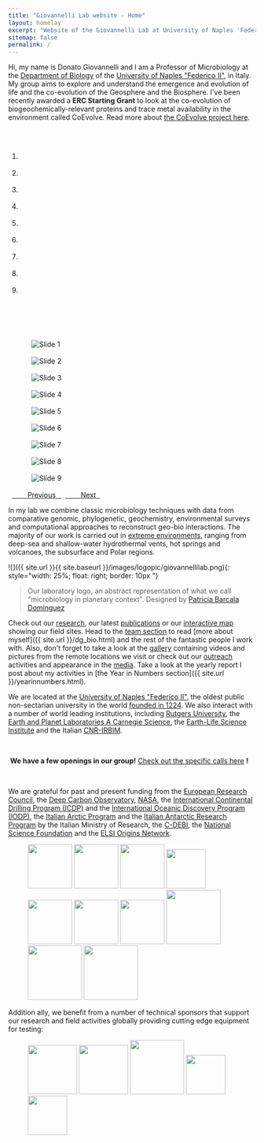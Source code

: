 ```yaml
---
title: "Giovannelli Lab website - Home"
layout: homelay
excerpt: "Website of the Giovannelli Lab at University of Naples 'Federico II'. Our group aims to aims to explore and understand the emergence and evolution of life and the co-evolution of the Geosphere and the Biosphere, focusing mainly on the microbiology of extreme environments"
sitemap: false
permalink: /
---
```


Hi, my name is Donato Giovannelli and I am a Professor of Microbiology at the [Department of Biology](http://www.dipartimentodibiologia.unina.it) of the [University of Naples "Federico II"](http://www.unina.it), in Italy. My group aims to explore and understand the emergence and evolution of life and the co-evolution of the Geosphere and the Biosphere. I've been recently awarded a **ERC Starting Grant** to look at the co-evolution of biogeochemically-relevant proteins and trace metal availability in the environment called CoEvolve. Read more about [the CoEvolve project here](https://www.coevolve.eu).

<div markdown="0" id="carousel" class="carousel slide" data-ride="carousel" data-interval="3000" data-pause="hover" >
    <!-- Menu -->
    <ol class="carousel-indicators">
        <li data-target="#carousel" data-slide-to="0" class="active"></li>
        <li data-target="#carousel" data-slide-to="1"></li>
        <li data-target="#carousel" data-slide-to="2"></li>
        <li data-target="#carousel" data-slide-to="3"></li>
        <li data-target="#carousel" data-slide-to="4"></li>
        <li data-target="#carousel" data-slide-to="5"></li>
        <li data-target="#carousel" data-slide-to="6"></li>
        <li data-target="#carousel" data-slide-to="7"></li>
        <li data-target="#carousel" data-slide-to="8"></li>                
    </ol>

    <!-- Items -->
    <div class="carousel-inner" markdown="0">

        <div class="item active">
            <img src="{{ site.url }}{{ site.baseurl }}/images/slider7001400/2014_alvin_deck.jpg" alt="Slide 1" />
        </div>
        <div class="item">
            <img src="{{ site.url }}{{ site.baseurl }}/images/slider7001400/s_riftiae.jpg" alt="Slide 2" />
        </div>
        <div class="item">
            <img src="{{ site.url }}{{ site.baseurl }}/images/slider7001400/northern_light_2019.jpg" alt="Slide 3" />
        </div>
        <div class="item">
            <img src="{{ site.url }}{{ site.baseurl }}/images/slider7001400/arenal_2017.jpg" alt="Slide 4" />
        </div>
        <div class="item">
            <img src="{{ site.url }}{{ site.baseurl }}/images/slider7001400/subductcr_sulfur.jpg" alt="Slide 5" />
        </div>
        <div class="item">
            <img src="{{ site.url }}{{ site.baseurl }}/images/slider7001400/yellowstone_2015.jpg" alt="Slide 6" />
        </div>
        <div class="item">
            <img src="{{ site.url }}{{ site.baseurl }}/images/slider7001400/strytan_2017.jpg" alt="Slide 7" />
        </div>
        <div class="item">
            <img src="{{ site.url }}{{ site.baseurl }}/images/slider7001400/subductcr_drone.jpg" alt="Slide 8" />
        </div>
        <div class="item">
            <img src="{{ site.url }}{{ site.baseurl }}/images/slider7001400/milos_2012.jpg" alt="Slide 9" />
        </div>              
    </div>
  <a class="left carousel-control" href="#carousel" role="button" data-slide="prev">
    <span class="glyphicon glyphicon-chevron-left" aria-hidden="true"></span>
    <span class="sr-only">Previous</span>
  </a>
  <a class="right carousel-control" href="#carousel" role="button" data-slide="next">
    <span class="glyphicon glyphicon-chevron-right" aria-hidden="true"></span>
    <span class="sr-only">Next</span>
  </a>
</div>

In my lab we combine classic microbiology techniques with data from comparative genomic, phylogenetic, geochemistry, environmental surveys and computational approaches to reconstruct geo-bio interactions. The majority of our work is carried out in [extreme environments](research), ranging from deep-sea and shallow-water hydrothermal vents, hot springs and volcanoes, the subsurface and Polar regions.

![]({{ site.url }}{{ site.baseurl }}/images/logopic/giovannellilab.png){: style="width: 25%; float: right; border: 10px "}
> Our laboratory logo, an abstract representation of what we call "microbiology in planetary context". Designed by [Patricia Barcala Dominguez](https://www.instagram.com/pat_barcala/)

Check out our [research](research), our latest [publications](publications) or our [interactive map](fieldsites) showing our field sites. Head to the [team section](team) to read [more about myself]({{ site.url }}/dg_bio.html) and the rest of the fantastic people I work with. Also, don't forget to take a look at the [gallery](pictures) containing videos and pictures from the remote locations we visit or check out our [outreach](mediaoutreach#outreach-activities) activities and appearance in the [media](mediaoutreach#media-coverage). Take a look at the yearly report I post about my activities in [the Year in Numbers section]({{ site.url }}/yearinnumbers.html).

We are located at the [University of Naples "Federico II"](http://www.unina.it), the oldest public non-sectarian university in the world [founded in 1224](http://wikipedia/federicoII). We also interact with a number of world leading institutions, including [Rutgers University](https://www.rutgers.edu/), the [Earth and Planet Laboratories A Carnegie Science](https://epl.carnegiescience.edu/), the [Earth-Life Science Institute](http://www.elsi.jp) and the Italian [CNR-IRBIM](http://www.irbim.cnr.it/it/index.php).

<br/>

 **We have a few openings in our group!** [Check out the specific calls here](vacancies) **!**

<br/>

We are grateful for past and present funding from the [European Research Council](http://www.erc.europa.eu), the [Deep Carbon Observatory](http://www.deepcarbon.net), [NASA](http://www.nasa.gov), the [International Continental Drilling Program (ICDP)](https://www.icdp-online.org/home/) and the [International Oceanic Discovery Program (IODP)](https://www.iodp.org/), the [Italian Arctic Program](https://www.mur.gov.it/it/aree-tematiche/ricerca/programmazione/programma-di-ricerche-artico) and the [Italian Antarctic Research Program](https://www.pnra.aq/) by the Italian Ministry of Research, the [C-DEBI](http://c-debi.org), the [National Science Foundation](www.nsf.gov) and the [ELSI Origins Network](http://eon.elsi.jp/).

<figure class="fourth">
  <img src="{{ site.url }}{{ site.baseurl }}/images/logopic/ERC_logo.png" style="width: 90px">
  <img src="{{ site.url }}{{ site.baseurl }}/images/logopic/pra.png" style="width: 90px">
  <img src="{{ site.url }}{{ site.baseurl }}/images/logopic/msca.jpg" style="width: 90px">
  <img src="{{ site.url }}{{ site.baseurl }}/images/logopic/DCO.png" style="width: 80px">
  <img src="{{ site.url }}{{ site.baseurl }}/images/logopic/C-DEBI.png" style="width: 90px">
  <img src="{{ site.url }}{{ site.baseurl }}/images/logopic/NASA.png" style="width: 90px">
  <img src="{{ site.url }}{{ site.baseurl }}/images/logopic/NSF_logo.png" style="width: 90px">
  <img src="{{ site.url }}{{ site.baseurl }}/images/logopic/EON.jpeg" style="width: 110px">
  <img src="{{ site.url }}{{ site.baseurl }}/images/logopic/icdp.jpg" style="width: 110px">
  <img src="{{ site.url }}{{ site.baseurl }}/images/logopic/iodp.png" style="width: 110px">
</figure>

Addition ally, we benefit from a number of technical sponsors that support our research and field activities globally providing cutting edge equipment for testing:
<figure class="fourth">
  <img src="{{ site.url }}{{ site.baseurl }}/images/logopic/garmin.png" style="width: 100px">
  <img src="{{ site.url }}{{ site.baseurl }}/images/logopic/ande.png" style="width: 100px">
  <img src="{{ site.url }}{{ site.baseurl }}/images/logopic/nanotech.png" style="width: 110px">
  <img src="{{ site.url }}{{ site.baseurl }}/images/logopic/victorinox.png" style="width: 80px">
  <img src="{{ site.url }}{{ site.baseurl }}/images/logopic/garmont.jpg" style="width: 80px">
</figure>
